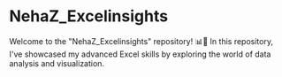 # NehaZ_Excelinsights
Welcome to the "NehaZ_Excelinsights" repository! 📊💼  In this repository, I've showcased my advanced Excel skills by exploring the world of data analysis and visualization.
